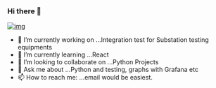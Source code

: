 ### Hi there 👋

[![img](https://i.imgur.com/U7jekWQ.jpg?1)](https://arindam31.github.io)
<!--**arindam31/arindam31** is a ✨ _special_ ✨ repository because its `README.md` (this file) appears on your GitHub profile.-->

- 🔭 I’m currently working on ...Integration test for Substation testing equipments
- 🌱 I’m currently learning ...React
- 👯 I’m looking to collaborate on ...Python Projects
- 💬 Ask me about ...Python and testing, graphs with Grafana etc
- 📫 How to reach me: ...email would be easiest.

